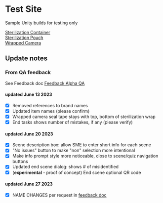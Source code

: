 # Test Site #

Sample Unity builds for testing only

[Sterilization Container](SterilizationContainer/local.html)  
[Sterilization Pouch](SterilizationPouch/local.html)  
[Wrapped Camera](WrappedCamera/local.html)

## Update notes ##

### From QA feedback ###

See Feedback doc [Feedback Alpha QA](https://docs.google.com/document/d/103jgIo_mXU8qBpzMVvhTUolsdcy8MlrS/edit?usp=sharing&ouid=112502391111689148097&rtpof=true&sd=true)

#### updated June 13 2023 ####

- [x] Removed references to brand names
- [x] Updated item names (please confirm)
- [x] Wrapped camera seal tape stays with top, bottom of sterilization wrap
- [x] End tasks shows number of mistakes, if any (please verify)

#### updated June 20 2023 ####

- [x] Scene description box: allow SME to enter short info for each scene
- [x] "No issues" button to make "non" selection more intentional
- [x] Make info prompt style more noticeable, close to scene/quiz navigation buttons
- [x] Updated end scene dialog: shows # of misidentified
- [x] (**experimental** - proof of concept) End scene optional QR code

#### updated June 27 2023 ####

- [x] NAME CHANGES per request in [feedback doc](https://docs.google.com/document/d/103jgIo_mXU8qBpzMVvhTUolsdcy8MlrS/edit?usp=sharing&ouid=112502391111689148097&rtpof=true&sd=true)
